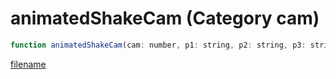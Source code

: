 # animatedShakeCam (Category cam)

```js
function animatedShakeCam(cam: number, p1: string, p2: string, p3: string, amplitude: number): void
```

[filename](animatedShakeCam_m.md ':include')